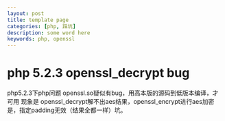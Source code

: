 ```yaml
---
layout: post
title: template page
categories: [php, 踩坑]
description: some word here
keywords: php, openssl
---
```


# php 5.2.3 openssl_decrypt bug
php5.2.3下php问题 openssl.so疑似有bug，用高本版的源码到低版本编译，才可用
现象是 openssl_decrypt解不出aes结果，openssl_encrypt进行aes加密是，指定padding无效（结果全都一样）坑。